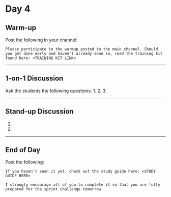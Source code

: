 # Day 4

## Warm-up
Post the following in your channel:
```
Please participate in the warmup posted in the main channel. Should you get done early and haven't already done so, read the training kit found here: <TRAINING KIT LINK>
```


---


## 1-on-1 Discussion
Ask the students the following questions:
1. 
2. 
3. 


---


## Stand-up Discussion
1. 
2. 


---


## End of Day
Post the following:
```
If you haven't seen it yet, check out the study guide here: <STUDY GUIDE HERE>

I strongly encourage all of you to complete it so that you are fully prepared for the sprint challenge tomorrow.
```
